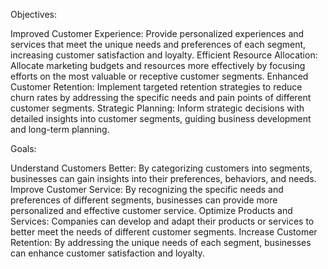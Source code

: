 Objectives:

Improved Customer Experience: Provide personalized experiences and services that meet the unique needs and preferences of each segment, increasing customer satisfaction and loyalty.
Efficient Resource Allocation: Allocate marketing budgets and resources more effectively by focusing efforts on the most valuable or receptive customer segments.
Enhanced Customer Retention: Implement targeted retention strategies to reduce churn rates by addressing the specific needs and pain points of different customer segments.
Strategic Planning: Inform strategic decisions with detailed insights into customer segments, guiding business development and long-term planning.

Goals:

Understand Customers Better: By categorizing customers into segments, businesses can gain insights into their preferences, behaviors, and needs.
Improve Customer Service: By recognizing the specific needs and preferences of different segments, businesses can provide more personalized and effective customer service.
Optimize Products and Services: Companies can develop and adapt their products or services to better meet the needs of different customer segments.
Increase Customer Retention: By addressing the unique needs of each segment, businesses can enhance customer satisfaction and loyalty.
